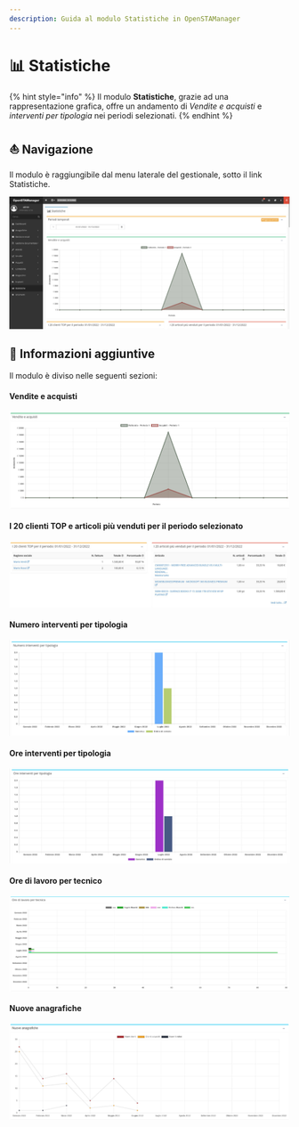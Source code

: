 ```yaml
---
description: Guida al modulo Statistiche in OpenSTAManager
---
```


# 📊 Statistiche

{% hint style="info" %}
Il modulo **Statistiche**, grazie ad una rappresentazione grafica, offre un andamento di _Vendite e acquisti_ e _interventi per tipologia_ nei periodi selezionati.
{% endhint %}

## ⛵ Navigazione

Il modulo è raggiungibile dal menu laterale del gestionale, sotto il link Statistiche.

![](<../../.gitbook/assets/image (326).png>)

## 🔽 Informazioni aggiuntive

Il modulo è diviso nelle seguenti sezioni:

#### Vendite e acquisti

![](<../../.gitbook/assets/image (72).png>)

#### I 20 clienti TOP e articoli più venduti per il periodo selezionato

![](<../../.gitbook/assets/image (476).png>)

#### Numero interventi per tipologia

![](<../../.gitbook/assets/image (467).png>)

#### Ore interventi per tipologia

![](<../../.gitbook/assets/image (43) (1).png>)

#### Ore di lavoro per tecnico

![](<../../.gitbook/assets/image (318).png>)

#### Nuove anagrafiche

![](<../../.gitbook/assets/Clipboard - 7 luglio 2022 12 56.png>)
